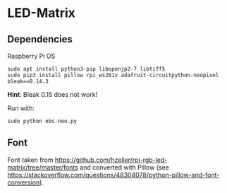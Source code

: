 # LED-Matrix

## Dependencies

Raspberry Pi OS

```
sudo apt install python3-pip libopenjp2-7 libtiff5
sudo pip3 install pillow rpi_ws281x adafruit-circuitpython-neopixel bleak==0.14.3
```

**Hint**: Bleak 0.15 does not work!

Run with:

```
sudo python obs-neo.py
```

## Font

Font taken from https://github.com/hzeller/rpi-rgb-led-matrix/tree/master/fonts and converted with Pillow (see https://stackoverflow.com/questions/48304078/python-pillow-and-font-conversion).
